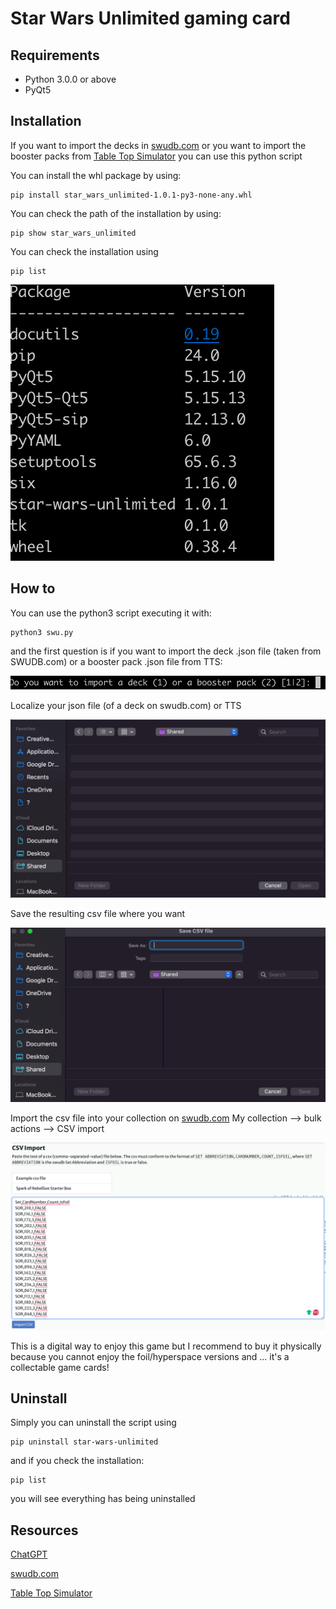 # Star Wars Unlimited gaming card
## Requirements
- Python 3.0.0 or above
- PyQt5

## Installation
If you want to import the decks in [swudb.com](https://swudb.com/) or you want to import the booster packs from [Table Top Simulator](https://store.steampowered.com/app/286160/Tabletop_Simulator/) you can use this python script

You can install the whl package by using:
```
pip install star_wars_unlimited-1.0.1-py3-none-any.whl
```

You can check the path of the installation by using:
```
pip show star_wars_unlimited
```
You can check the installation using 
```
pip list
```

![](images/pip_list.png)

## How to
You can use the python3 script executing it with:
```
python3 swu.py
```
and the first question is if you  want to import the deck .json file (taken from SWUDB.com) or a booster pack .json file from TTS:

![](images/question.png) 

Localize your json file (of a deck on swudb.com) or TTS

![](images/json.png)

Save the resulting csv file where you want

![](images/csv.png)

Import the csv file into your collection on [swudb.com](https://swudb.com/)
My collection --> bulk actions --> CSV import

![](images/swudb.png)

This is a digital way to enjoy this game but I recommend to buy it physically because you cannot enjoy the foil/hyperspace versions and ... it's a collectable game cards!

## Uninstall

Simply you can uninstall the script using
```
pip uninstall star-wars-unlimited
```
and if you check the installation:
```
pip list
```
you will see everything has being uninstalled

## Resources
[ChatGPT](https://chatgpt.com/)

[swudb.com](https://swudb.com/)

[Table Top Simulator](https://store.steampowered.com/app/286160/Tabletop_Simulator/)

